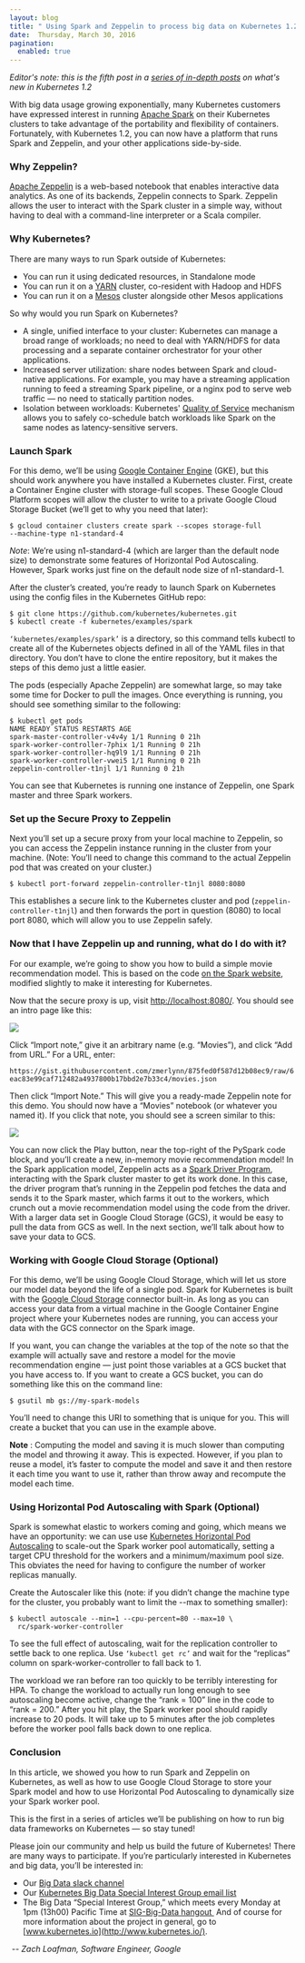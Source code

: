 ```yaml
---
layout: blog
title: " Using Spark and Zeppelin to process big data on Kubernetes 1.2 "
date:  Thursday, March 30, 2016
pagination:
  enabled: true
---
```

_Editor's note: this is the fifth post in a [series of in-depth posts](http://blog.kubernetes.io/2016/03/five-days-of-kubernetes-12.html) on what's new in Kubernetes 1.2&nbsp;_  

With big data usage growing exponentially, many Kubernetes customers have expressed interest in running [Apache Spark](http://spark.apache.org/) on their Kubernetes clusters to take advantage of the portability and flexibility of containers. Fortunately, with Kubernetes 1.2, you can now have a platform that runs Spark and Zeppelin, and your other applications side-by-side.  


### Why Zeppelin?&nbsp;
[Apache Zeppelin](https://zeppelin.incubator.apache.org/) is a web-based notebook that enables interactive data analytics. As one of its backends, Zeppelin connects to Spark. Zeppelin allows the user to interact with the Spark cluster in a simple way, without having to deal with a command-line interpreter or a Scala compiler.  


### Why Kubernetes?&nbsp;
There are many ways to run Spark outside of Kubernetes:  


- You can run it using dedicated resources, in Standalone mode&nbsp;
- You can run it on a [YARN](https://hadoop.apache.org/docs/current/hadoop-yarn/hadoop-yarn-site/YARN.html) cluster, co-resident with Hadoop and HDFS&nbsp;
- You can run it on a [Mesos](http://mesos.apache.org/) cluster alongside other Mesos applications&nbsp;



So why would you run Spark on Kubernetes?  


- A single, unified interface to your cluster: Kubernetes can manage a broad range of workloads; no need to deal with YARN/HDFS for data processing and a separate container orchestrator for your other applications.&nbsp;
- Increased server utilization: share nodes between Spark and cloud-native applications. For example, you may have a streaming application running to feed a streaming Spark pipeline, or a nginx pod to serve web traffic — no need to statically partition nodes.&nbsp;
- Isolation between workloads: Kubernetes' [Quality of Service](https://github.com/kubernetes/kubernetes/blob/release-1.2/docs/proposals/resource-qos.md) mechanism allows you to safely co-schedule batch workloads like Spark on the same nodes as latency-sensitive servers.&nbsp;



### Launch Spark&nbsp;
For this demo, we’ll be using [Google Container Engine](https://cloud.google.com/container-engine/) (GKE), but this should work anywhere you have installed a Kubernetes cluster. First, create a Container Engine cluster with storage-full scopes. These Google Cloud Platform scopes will allow the cluster to write to a private Google Cloud Storage Bucket (we’ll get to why you need that later):&nbsp;  

```
$ gcloud container clusters create spark --scopes storage-full
--machine-type n1-standard-4
```
_Note_: We’re using n1-standard-4 (which are larger than the default node size) to demonstrate some features of Horizontal Pod Autoscaling. However, Spark works just fine on the default node size of n1-standard-1.  

After the cluster’s created, you’re ready to launch Spark on Kubernetes using the config files in the Kubernetes GitHub repo:  

```
$ git clone https://github.com/kubernetes/kubernetes.git
$ kubectl create -f kubernetes/examples/spark
```
`‘kubernetes/examples/spark’` is a directory, so this command tells kubectl to create all of the Kubernetes objects defined in all of the YAML files in that directory. You don’t have to clone the entire repository, but it makes the steps of this demo just a little easier.  

The pods (especially Apache Zeppelin) are somewhat large, so may take some time for Docker to pull the images. Once everything is running, you should see something similar to the following:  

```
$ kubectl get pods
NAME READY STATUS RESTARTS AGE
spark-master-controller-v4v4y 1/1 Running 0 21h
spark-worker-controller-7phix 1/1 Running 0 21h
spark-worker-controller-hq9l9 1/1 Running 0 21h
spark-worker-controller-vwei5 1/1 Running 0 21h
zeppelin-controller-t1njl 1/1 Running 0 21h
```
You can see that Kubernetes is running one instance of Zeppelin, one Spark master and three Spark workers.  


### Set up the Secure Proxy to Zeppelin&nbsp;
Next you’ll set up a secure proxy from your local machine to Zeppelin, so you can access the Zeppelin instance running in the cluster from your machine. (Note: You’ll need to change this command to the actual Zeppelin pod that was created on your cluster.)  

```
$ kubectl port-forward zeppelin-controller-t1njl 8080:8080
```
This establishes a secure link to the Kubernetes cluster and pod (`zeppelin-controller-t1njl`) and then forwards the port in question (8080) to local port 8080, which will allow you to use Zeppelin safely.  


### Now that I have Zeppelin up and running, what do I do with it?&nbsp;
For our example, we’re going to show you how to build a simple movie recommendation model. This is based on the code [on the Spark website](http://spark.apache.org/docs/1.5.2/mllib-collaborative-filtering.html), modified slightly to make it interesting for Kubernetes.&nbsp;  

Now that the secure proxy is up, visit [http://localhost:8080/](http://localhost:8080/). You should see an intro page like this:  


[![](https://1.bp.blogspot.com/-rk6iWAauxGM/VvwPoE25QFI/AAAAAAAAA6c/NOBZzIWfTYEqJin-tWY1zrePPOqr3TZWQ/s640/Spark2.png)](https://1.bp.blogspot.com/-rk6iWAauxGM/VvwPoE25QFI/AAAAAAAAA6c/NOBZzIWfTYEqJin-tWY1zrePPOqr3TZWQ/s1600/Spark2.png)


Click “Import note,” give it an arbitrary name (e.g. “Movies”), and click “Add from URL.” For a URL, enter:  

```
https://gist.githubusercontent.com/zmerlynn/875fed0f587d12b08ec9/raw/6
eac83e99caf712482a4937800b17bbd2e7b33c4/movies.json
```
Then click “Import Note.” This will give you a ready-made Zeppelin note for this demo. You should now have a “Movies” notebook (or whatever you named it). If you click that note, you should see a screen similar to this:  


[![](https://2.bp.blogspot.com/-qyjtrUpXisg/VvwPvSPnWNI/AAAAAAAAA6g/Son7C2yWolk28KLSy63acGPnuFGjJEoeg/s640/Spark1.png)](https://2.bp.blogspot.com/-qyjtrUpXisg/VvwPvSPnWNI/AAAAAAAAA6g/Son7C2yWolk28KLSy63acGPnuFGjJEoeg/s1600/Spark1.png)

You can now click the Play button, near the top-right of the PySpark code block, and you’ll create a new, in-memory movie recommendation model! In the Spark application model, Zeppelin acts as a [Spark Driver Program](https://spark.apache.org/docs/1.5.2/cluster-overview.html), interacting with the Spark cluster master to get its work done. In this case, the driver program that’s running in the Zeppelin pod fetches the data and sends it to the Spark master, which farms it out to the workers, which crunch out a movie recommendation model using the code from the driver. With a larger data set in Google Cloud Storage (GCS), it would be easy to pull the data from GCS as well. In the next section, we’ll talk about how to save your data to GCS.  


### Working with Google Cloud Storage (Optional)&nbsp;
For this demo, we’ll be using Google Cloud Storage, which will let us store our model data beyond the life of a single pod. Spark for Kubernetes is built with the [Google Cloud Storage](https://cloud.google.com/storage/) connector built-in. As long as you can access your data from a virtual machine in the Google Container Engine project where your Kubernetes nodes are running, you can access your data with the GCS connector on the Spark image.  

If you want, you can change the variables at the top of the note so that the example will actually save and restore a model for the movie recommendation engine — just point those variables at a GCS bucket that you have access to. If you want to create a GCS bucket, you can do something like this on the command line:  

```
$ gsutil mb gs://my-spark-models
```
You’ll need to change this URI to something that is unique for you. This will create a bucket that you can use in the example above.  

**Note** : Computing the model and saving it is much slower than computing the model and throwing it away. This is expected. However, if you plan to reuse a model, it’s faster to compute the model and save it and then restore it each time you want to use it, rather than throw away and recompute the model each time.  

### Using Horizontal Pod Autoscaling with Spark (Optional)&nbsp;
Spark is somewhat elastic to workers coming and going, which means we have an opportunity: we can use use [Kubernetes Horizontal Pod Autoscaling](http://kubernetes.io/docs/user-guide/horizontal-pod-autoscaling/) to scale-out the Spark worker pool automatically, setting a target CPU threshold for the workers and a minimum/maximum pool size. This obviates the need for having to configure the number of worker replicas manually.  

Create the Autoscaler like this (note: if you didn’t change the machine type for the cluster, you probably want to limit the --max to something smaller):&nbsp;  

```
$ kubectl autoscale --min=1 --cpu-percent=80 --max=10 \
  rc/spark-worker-controller
```
To see the full effect of autoscaling, wait for the replication controller to settle back to one replica. Use `‘kubectl get rc’` and wait for the “replicas” column on spark-worker-controller to fall back to 1.  

The workload we ran before ran too quickly to be terribly interesting for HPA. To change the workload to actually run long enough to see autoscaling become active, change the “rank = 100” line in the code to “rank = 200.” After you hit play, the Spark worker pool should rapidly increase to 20 pods. It will take up to 5 minutes after the job completes before the worker pool falls back down to one replica.  


### Conclusion
In this article, we showed you how to run Spark and Zeppelin on Kubernetes, as well as how to use Google Cloud Storage to store your Spark model and how to use Horizontal Pod Autoscaling to dynamically size your Spark worker pool.  

This is the first in a series of articles we’ll be publishing on how to run big data frameworks on Kubernetes — so stay tuned!  

Please join our community and help us build the future of Kubernetes! There are many ways to participate. If you’re particularly interested in Kubernetes and big data, you’ll be interested in:  

- Our [Big Data slack channel](https://kubernetes.slack.com/messages/sig-big-data/)
- Our [Kubernetes Big Data Special Interest Group email list](https://groups.google.com/forum/#!forum/kubernetes-sig-big-data)
- The Big Data “Special Interest Group,” which meets every Monday at 1pm (13h00) Pacific Time at [SIG-Big-Data hangout&nbsp;](https://plus.google.com/hangouts/_/google.com/big-data)
And of course for more information about the project in general, go to [www.kubernetes.io](http://www.kubernetes.io/).  

&nbsp;-- _Zach Loafman, Software Engineer, Google_

